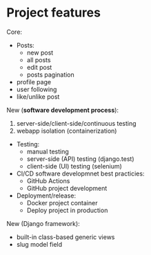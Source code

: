 # Project features

Core:

- Posts:
    - new post
    - all posts
    - edit post
    - posts pagination
- profile page
- user following
- like/unlike post

New (**software development process**):

1. server-side/client-side/continuous testing
2. webapp isolation (containerization)

- Testing:
    - manual testing
    - server-side (API) testing (django.test)
    - client-side (UI) testing (selenium)
- CI/CD software developmnet best practicies:
    - GitHub Actions
    - GitHub project development
- Deployment/release:
    - Docker project container
    - Deploy project in production

New (Django framework):

- built-in class-based generic views
- slug model field